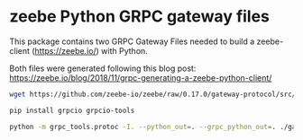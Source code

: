 # zeebe Python GRPC gateway files

This package contains two GRPC Gateway Files needed to build a zeebe-client (https://zeebe.io/) with Python.

Both files were generated following this blog post: https://zeebe.io/blog/2018/11/grpc-generating-a-zeebe-python-client/

```bash
wget https://github.com/zeebe-io/zeebe/raw/0.17.0/gateway-protocol/src/main/proto/gateway.proto

pip install grpcio grpcio-tools

python -m grpc_tools.protoc -I. --python_out=. --grpc_python_out=. ./gateway.proto
```